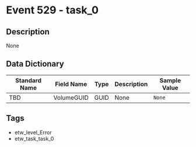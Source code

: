 # Event 529 - task_0

## Description
None

## Data Dictionary
|Standard Name|Field Name|Type|Description|Sample Value|
|---|---|---|---|---|
|TBD|VolumeGUID|GUID|None|`None`|

## Tags
* etw_level_Error
* etw_task_task_0